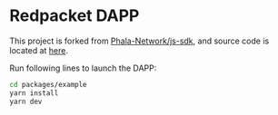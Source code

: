 # Redpacket DAPP

This project is forked from [Phala-Network/js-sdk](https://github.com/Phala-Network/js-sdk), and source code is located at [here](packages/example).

Run following lines to launch the DAPP:

```bash
cd packages/example
yarn install
yarn dev
```
